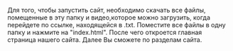 Для того, чтобы запустить сайт, необходимо скачать все файлы, помещенные в эту папку и видео,которое можно загрузить, когда перейдете по ссылке, находящейся в .txt.
Поместите все файлы в одну папку и нажмите на "index.html". После чего откроется главная страница нашего сайта. Далее Вы сможете по разделам сайта.
